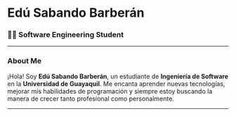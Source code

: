 # Edú Sabando Barberán

### 👨‍💻 Software Engineering Student

---

### About Me

¡Hola! Soy **Edú Sabando Barberán**, un estudiante de **Ingeniería de Software** en la **Universidad de Guayaquil**. Me encanta aprender nuevas tecnologías, mejorar mis habilidades de programación y siempre estoy buscando la manera de crecer tanto profesional como personalmente.

---

<!--
**ESB2036/esb2036** is a ✨ _special_ ✨ repository because its `README.md` (this file) appears on your GitHub profile.

Here are some ideas to get you started:

- 🔭 I’m currently working on ...
- 🌱 I’m currently learning ...
- 👯 I’m looking to collaborate on ...
- 🤔 I’m looking for help with ...
- 💬 Ask me about ...
- 📫 How to reach me: ...
- 😄 Pronouns: ...
- ⚡ Fun fact: ...
-->
